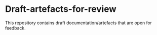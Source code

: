 # Draft-artefacts-for-review
This repository contains draft documentation/artefacts that are open for feedback.
